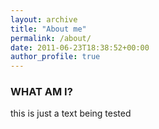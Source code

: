 ```yaml
---
layout: archive
title: "About me"
permalink: /about/
date: 2011-06-23T18:38:52+00:00
author_profile: true
---
```



### WHAT AM I?
this is just a text being tested

